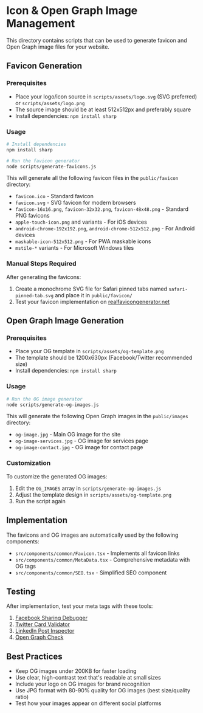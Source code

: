 # Icon & Open Graph Image Management

This directory contains scripts that can be used to generate favicon and Open Graph image files for your website.

## Favicon Generation

### Prerequisites

- Place your logo/icon source in `scripts/assets/logo.svg` (SVG preferred) or `scripts/assets/logo.png`
- The source image should be at least 512x512px and preferably square
- Install dependencies: `npm install sharp`

### Usage

```bash
# Install dependencies
npm install sharp

# Run the favicon generator
node scripts/generate-favicons.js
```

This will generate all the following favicon files in the `public/favicon` directory:

- `favicon.ico` - Standard favicon
- `favicon.svg` - SVG favicon for modern browsers
- `favicon-16x16.png`, `favicon-32x32.png`, `favicon-48x48.png` - Standard PNG favicons
- `apple-touch-icon.png` and variants - For iOS devices
- `android-chrome-192x192.png`, `android-chrome-512x512.png` - For Android devices
- `maskable-icon-512x512.png` - For PWA maskable icons
- `mstile-*` variants - For Microsoft Windows tiles

### Manual Steps Required

After generating the favicons:

1. Create a monochrome SVG file for Safari pinned tabs named `safari-pinned-tab.svg` and place it in `public/favicon/`
2. Test your favicon implementation on [realfavicongenerator.net](https://realfavicongenerator.net/favicon_checker)

## Open Graph Image Generation

### Prerequisites

- Place your OG template in `scripts/assets/og-template.png`
- The template should be 1200x630px (Facebook/Twitter recommended size)
- Install dependencies: `npm install sharp`

### Usage

```bash
# Run the OG image generator
node scripts/generate-og-images.js
```

This will generate the following Open Graph images in the `public/images` directory:

- `og-image.jpg` - Main OG image for the site
- `og-image-services.jpg` - OG image for services page
- `og-image-contact.jpg` - OG image for contact page

### Customization

To customize the generated OG images:

1. Edit the `OG_IMAGES` array in `scripts/generate-og-images.js`
2. Adjust the template design in `scripts/assets/og-template.png`
3. Run the script again

## Implementation

The favicons and OG images are automatically used by the following components:

- `src/components/common/Favicon.tsx` - Implements all favicon links
- `src/components/common/MetaData.tsx` - Comprehensive metadata with OG tags
- `src/components/common/SEO.tsx` - Simplified SEO component

## Testing

After implementation, test your meta tags with these tools:

1. [Facebook Sharing Debugger](https://developers.facebook.com/tools/debug/)
2. [Twitter Card Validator](https://cards-dev.twitter.com/validator)
3. [LinkedIn Post Inspector](https://www.linkedin.com/post-inspector/)
4. [Open Graph Check](https://www.opengraph.xyz/)

## Best Practices

- Keep OG images under 200KB for faster loading
- Use clear, high-contrast text that's readable at small sizes
- Include your logo on OG images for brand recognition
- Use JPG format with 80-90% quality for OG images (best size/quality ratio)
- Test how your images appear on different social platforms
